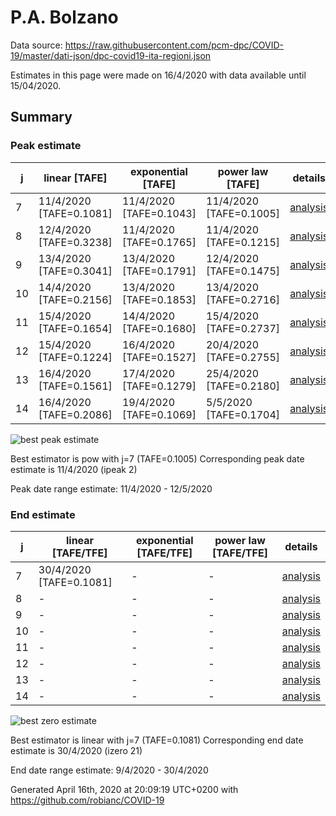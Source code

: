 # P.A. Bolzano


Data source: https://raw.githubusercontent.com/pcm-dpc/COVID-19/master/dati-json/dpc-covid19-ita-regioni.json

Estimates in this page were made on 16/4/2020 with data available until 15/04/2020.


## Summary 

### Peak estimate 
|j|linear [TAFE]|exponential [TAFE]|power law [TAFE]|details|
|---|----|-----------|---------|-------|
|7|11/4/2020 [TAFE=0.1081]|11/4/2020 [TAFE=0.1043]|11/4/2020 [TAFE=0.1005]|[analysis](COVID-19_p.a._bolzano_j7_2020-04-15.md)|
|8|12/4/2020 [TAFE=0.3238]|11/4/2020 [TAFE=0.1765]|11/4/2020 [TAFE=0.1215]|[analysis](COVID-19_p.a._bolzano_j8_2020-04-15.md)|
|9|13/4/2020 [TAFE=0.3041]|13/4/2020 [TAFE=0.1791]|12/4/2020 [TAFE=0.1475]|[analysis](COVID-19_p.a._bolzano_j9_2020-04-15.md)|
|10|14/4/2020 [TAFE=0.2156]|13/4/2020 [TAFE=0.1853]|13/4/2020 [TAFE=0.2716]|[analysis](COVID-19_p.a._bolzano_j10_2020-04-15.md)|
|11|15/4/2020 [TAFE=0.1654]|14/4/2020 [TAFE=0.1680]|15/4/2020 [TAFE=0.2737]|[analysis](COVID-19_p.a._bolzano_j11_2020-04-15.md)|
|12|15/4/2020 [TAFE=0.1224]|16/4/2020 [TAFE=0.1527]|20/4/2020 [TAFE=0.2755]|[analysis](COVID-19_p.a._bolzano_j12_2020-04-15.md)|
|13|16/4/2020 [TAFE=0.1561]|17/4/2020 [TAFE=0.1279]|25/4/2020 [TAFE=0.2180]|[analysis](COVID-19_p.a._bolzano_j13_2020-04-15.md)|
|14|16/4/2020 [TAFE=0.2086]|19/4/2020 [TAFE=0.1069]|5/5/2020 [TAFE=0.1704]|[analysis](COVID-19_p.a._bolzano_j14_2020-04-15.md)|

![best peak estimate](COVID-19_p.a._bolzano_j7_2020-04-15.png)

Best estimator is pow with j=7 (TAFE=0.1005)
Corresponding peak date estimate is 11/4/2020 (ipeak 2)


Peak date range estimate: 11/4/2020 - 12/5/2020

### End estimate 
|j|linear [TAFE/TFE]|exponential [TAFE/TFE]|power law [TAFE/TFE]|details|
|---|----|-----------|---------|-------|
|7|30/4/2020 [TAFE=0.1081]|-|-|[analysis](COVID-19_p.a._bolzano_j7_2020-04-15.md)|
|8|-|-|-|[analysis](COVID-19_p.a._bolzano_j8_2020-04-15.md)|
|9|-|-|-|[analysis](COVID-19_p.a._bolzano_j9_2020-04-15.md)|
|10|-|-|-|[analysis](COVID-19_p.a._bolzano_j10_2020-04-15.md)|
|11|-|-|-|[analysis](COVID-19_p.a._bolzano_j11_2020-04-15.md)|
|12|-|-|-|[analysis](COVID-19_p.a._bolzano_j12_2020-04-15.md)|
|13|-|-|-|[analysis](COVID-19_p.a._bolzano_j13_2020-04-15.md)|
|14|-|-|-|[analysis](COVID-19_p.a._bolzano_j14_2020-04-15.md)|

![best zero estimate](COVID-19_p.a._bolzano_j7_2020-04-15.png)

Best estimator is linear with j=7 (TAFE=0.1081)
Corresponding end date estimate is 30/4/2020 (izero 21)


End date range estimate: 9/4/2020 - 30/4/2020

Generated April 16th, 2020 at 20:09:19 UTC+0200 with https://github.com/robianc/COVID-19
